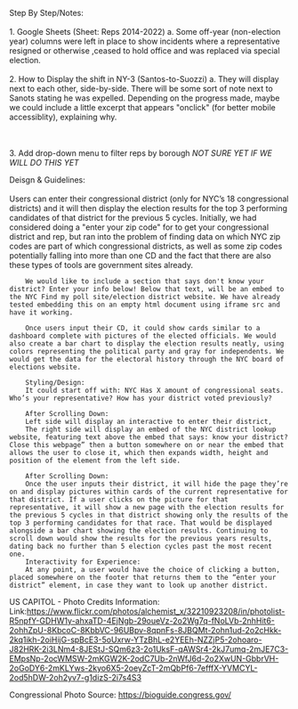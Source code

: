 Step By Step/Notes: <br> <br>
    1. Google Sheets (Sheet: Reps 2014-2022)
        a. Some off-year (non-election year) columns were left in place to show incidents where a representative resigned or otherwise ,ceased to hold office and was replaced via special election. 
<br> <br>
    2. How to Display the shift in NY-3 (Santos-to-Suozzi)
        a. They will display next to each other, side-by-side. There will be some sort of note next to Sanots stating he was expelled. Depending on the progress made, maybe we could include a little excerpt that appears "onclick" (for better mobile accessiblity), explaining why.

<br> <br>
    3. Add drop-down menu to filter reps by borough
         *NOT SURE YET IF WE WILL DO THIS YET*
      

Deisgn & Guidelines:  <br> <br>
        Users can enter their congressional district (only for NYC’s 18 congressional districts) and it will then display the election results for the top 3 performing candidates of that district for the previous 5 cycles. Initially, we had considered doing a "enter your zip code" for to get your congressional district and rep, but ran into the problem of finding data on which NYC zip codes are part of which congressional districts, as well as some zip codes potentially falling into more than one CD and the fact that there are also these types of tools are government sites already.

        We would like to include a section that says don't know your district? Enter your info below! Below that text, will be an embed to the NYC Find my poll site/election district website. We have already tested embedding this on an empty html document using iframe src and have it working. 

        Once users input their CD, it could show cards similar to a dashboard complete with pictures of the elected officials. We would also create a bar chart to display the election results neatly, using colors representing the political party and gray for independents. We would get the data for the electoral history through the NYC board of elections website. 

        Styling/Design:
        It could start off with: NYC Has X amount of congressional seats. Who’s your representative? How has your district voted previously?

        After Scrolling Down:
        Left side will display an interactive to enter their district,
        The right side will display an embed of the NYC district lookup website, featuring text above the embed that says: know your district? Close this webpage” then a button somewhere on or near the embed that allows the user to close it, which then expands width, height and position of the element from the left side. 

        After Scrolling Down:
        Once the user inputs their district, it will hide the page they’re on and display pictures within cards of the current representative for that district. If a user clicks on the picture for that representative, it will show a new page with the election results for the previous 5 cycles in that district showing only the results of the top 3 performing candidates for that race. That would be displayed alongside a bar chart showing the election results. Continuing to scroll down would show the results for the previous years results, dating back no further than 5 election cycles past the most recent one.  
        Interactivity for Experience:
        At any point, a user would have the choice of clicking a button, placed somewhere on the footer that returns them to the “enter your district” element, in case they want to look up another district.


US CAPITOL - Photo Credits Information: 
    Link:https://www.flickr.com/photos/alchemist_x/32210923208/in/photolist-R5npfY-GDHW1y-ahxaTD-4EjNgb-29oueVz-2o2Wg7q-fNoLVb-2nhHit6-2ohhZpU-8KbcoC-8KbbVC-96UBpv-8qpnFs-8JBQMt-2ohn1ud-2o2cHkk-2kq1ikh-2oiHijG-spBcE3-5oUxrw-YTzBhL-e2YEEh-NZZjP5-2ohoaro-J82HRK-2i3LNm4-8JEStJ-SQm6z3-2o1UksF-qAWSr4-2kJ7umq-2mJE7C3-EMpsNp-2ocWMSW-2mKGW2K-2odC7Ub-2nWfJ6d-2o2XwUN-GbbrVH-2oGoDY6-2mKLYws-2kyo6X5-2oeyZcT-2mQbPf6-7efffX-YVMCYL-2od5hDW-2oh2yv7-g1dizS-2i7s4S3


Congressional Photo Source:
    https://bioguide.congress.gov/ 